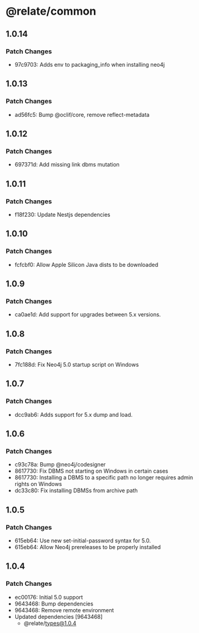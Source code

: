 # @relate/common

## 1.0.14

### Patch Changes

-   97c9703: Adds env to packaging_info when installing neo4j

## 1.0.13

### Patch Changes

-   ad56fc5: Bump @oclif/core, remove reflect-metadata

## 1.0.12

### Patch Changes

-   697371d: Add missing link dbms mutation

## 1.0.11

### Patch Changes

-   f18f230: Update Nestjs dependencies

## 1.0.10

### Patch Changes

-   fcfcbf0: Allow Apple Silicon Java dists to be downloaded

## 1.0.9

### Patch Changes

-   ca0ae1d: Add support for upgrades between 5.x versions.

## 1.0.8

### Patch Changes

-   7fc188d: Fix Neo4j 5.0 startup script on Windows

## 1.0.7

### Patch Changes

-   dcc9ab6: Adds support for 5.x dump and load.

## 1.0.6

### Patch Changes

-   c93c78a: Bump @neo4j/codesigner
-   8617730: Fix DBMS not starting on Windows in certain cases
-   8617730: Installing a DBMS to a specific path no longer requires admin rights on Windows
-   dc33c80: Fix installing DBMSs from archive path

## 1.0.5

### Patch Changes

-   615eb64: Use new set-initial-password syntax for 5.0.
-   615eb64: Allow Neo4j prereleases to be properly installed

## 1.0.4

### Patch Changes

-   ec00176: Initial 5.0 support
-   9643468: Bump dependencies
-   9643468: Remove remote environment
-   Updated dependencies [9643468]
    -   @relate/types@1.0.4
